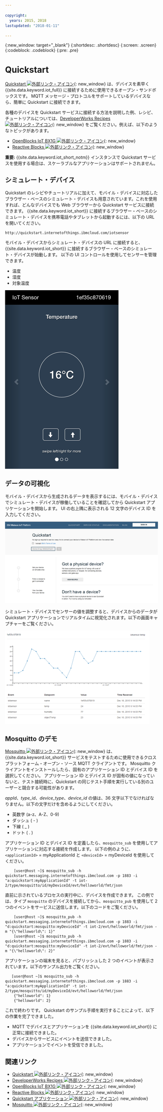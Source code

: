```yaml
---

copyright:
  years: 2015, 2018
lastupdated: "2018-01-11"

---
```


{:new_window: target="_blank"}
{:shortdesc: .shortdesc}
{:screen: .screen}
{:codeblock: .codeblock}
{:pre: .pre}

# Quickstart

[Quickstart ![外部リンク・アイコン](../../../../icons/launch-glyph.svg "外部リンク・アイコン")](https://quickstart.internetofthings.ibmcloud.com/#/){: new_window} は、デバイスを素早く {{site.data.keyword.iot_full}} に接続するために使用できるオープン・サンドボックスです。 MQTT メッセージ・プロトコルをサポートしているデバイスなら、簡単に Quickstart に接続できます。

各種のデバイスを Quickstart サービスに接続する方法を説明した例、レシピ、チュートリアルについては、[DeveloperWorks Recipes ![外部リンク・アイコン](../../../../icons/launch-glyph.svg "外部リンク・アイコン")](https://developer.ibm.com/recipes/){: new_window} をご覧ください。例えば、以下のようなトピックがあります。

- [OpenBlocks IoT BX1G ![外部リンク・アイコン](../../../../icons/launch-glyph.svg "外部リンク・アイコン")](https://developer.ibm.com/recipes/tutorials/openblocks-iot-bx1g-for-iot-foundation-quickstart/){: new_window}
- [Reactive Blocks ![外部リンク・アイコン](../../../../icons/launch-glyph.svg "外部リンク・アイコン")](https://developer.ibm.com/recipes/tutorials/reactive-blocks-and-java-to-iot-foundation-part-1-quickstart/){: new_window}


**重要:** {{site.data.keyword.iot_short_notm}} インスタンスで Quickstart サービスを使用する場合は、スケーラブルなアプリケーションはサポートされません。

## シミュレート・デバイス

Quickstart のレシピやチュートリアルに加えて、モバイル・デバイスに対応したブラウザー・ベースのシミュレート・デバイスも用意されています。これを使用すれば、どんなデバイスでも Web ブラウザーから Quickstart サービスに接続できます。 {{site.data.keyword.iot_short}} に接続するブラウザー・ベースのシミュレート・デバイスを携帯電話やタブレットから起動するには、以下の URL を開いてください。

```
http://quickstart.internetofthings.ibmcloud.com/iotsensor
```

モバイル・デバイスからシミュレート・デバイスの URL に接続すると、{{site.data.keyword.iot_short}} に接続するブラウザー・ベースのシミュレート・デバイスが始動します。 以下の UI コントロールを使用してセンサーを管理できます。

- 温度
- 湿度
- 対象温度


![画像](iotsensor.png)

## データの可視化

モバイル・デバイスから生成されるデータを表示するには、モバイル・デバイスでシミュレート・デバイスが稼働していることを確認してから Quickstart アプリケーションを開始します。 UI の右上隅に表示される 12 文字のデバイス ID を入力してください。

![画像](quickstart.png)

シミュレート・デバイスでセンサーの値を調整すると、デバイスからのデータが Quickstart アプリケーションでリアルタイムに視覚化されます。以下の画面キャプチャーをご覧ください。

![画像](iotsensor_data.png)


## Mosquitto のデモ

[Mosquitto ![外部リンク・アイコン](../../../../icons/launch-glyph.svg "外部リンク・アイコン")](http://mosquitto.org/){: new_window} は、{{site.data.keyword.iot_short}} サービスをテストするために使用できるクロスプラットフォーム・オープン・ソース MQTT クライアントです。 Mosquitto クライアントをインストールしたら、固有のアプリケーション ID とデバイス ID を選択してください。 アプリケーション ID とデバイス ID が固有の値になっていないと、テスト接続時に、Quickstart の同じテスト手順を実行している別のユーザーと競合する可能性があります。

*appId*、*type_id*、*device_type*、*device_id* の値は、36 文字以下でなければなりません。以下の文字だけを含めるようにしてください。
- 英数字 (a-z、A-Z、0-9)
- ダッシュ ( - )
- 下線 ( _ )
- ドット ( . )

アプリケーション ID とデバイス ID を定義したら、`mosquitto_sub` を使用してアプリケーションに対応する接続を作成します。 以下の例のように、`<applicationId>` = myApplicationId と `<deviceId>` = myDeviceId を使用してください。
```
    [user@host ~]$ mosquitto_sub -h quickstart.messaging.internetofthings.ibmcloud.com -p 1883 -i "a:quickstart:myApplicationId" -t iot-2/type/mosquitto/id/myDeviceId/evt/helloworld/fmt/json

```

直前に示されているプロセスの実行中に、デバイスを作成できます。 この例では、タイプ `mosquitto` のデバイスを接続してから、`mosquitto_pub` を使用して 2 つのイベントをサービスに送信します。以下のコードをご覧ください。

```
    [user@host ~]$ mosquitto_pub -h quickstart.messaging.internetofthings.ibmcloud.com -p 1883 -i "d:quickstart:mosquitto:myDeviceId" -t iot-2/evt/helloworld/fmt/json -m "{\"helloworld\": 1}"
    [user@host ~]$ mosquitto_pub -h quickstart.messaging.internetofthings.ibmcloud.com -p 1883 -i "d:quickstart:mosquitto:myDeviceId" -t iot-2/evt/helloworld/fmt/json -m "{\"helloworld\": 2}"
```
アプリケーションの端末を見ると、パブリッシュした 2 つのイベントが表示されています。以下のサンプル出力をご覧ください。

```
   [user@host ~]$ mosquitto_sub -h quickstart.messaging.internetofthings.ibmcloud.com -p 1883 -i "a:quickstart:myApplicationId" -t iot-2/type/mosquitto/id/myDeviceId/evt/helloworld/fmt/json
    {"helloworld": 1}
    {"helloworld": 2}
```

これで終わりです。 Quickstart のサンプル手順を実行することによって、以下の作業を完了できました。
- MQTT でデバイスとアプリケーションを {{site.data.keyword.iot_short}} に正常に接続できました。
- デバイスからサービスにイベントを送信できました。
- アプリケーションでイベントを受信できました。


## 関連リンク

- [Quickstart ![外部リンク・アイコン](../../../../icons/launch-glyph.svg "外部リンク・アイコン")](https://quickstart.internetofthings.ibmcloud.com){: new_window}
- [DeveloperWorks Recipes ![外部リンク・アイコン](../../../../icons/launch-glyph.svg "外部リンク・アイコン")](https://developer.ibm.com/recipes){: new_window}
- [OpenBlocks IoT BX1G ![外部リンク・アイコン](../../../../icons/launch-glyph.svg "外部リンク・アイコン")](https://developer.ibm.com/recipes/tutorials/openblocks-iot-bx1g-for-iot-foundation-quickstart/){: new_window}
- [Reactive Blocks ![外部リンク・アイコン](../../../../icons/launch-glyph.svg "外部リンク・アイコン")](https://developer.ibm.com/recipes/tutorials/reactive-blocks-and-java-to-iot-foundation-part-1-quickstart/){: new_window}
- [Quickstart アプリケーション ![外部リンク・アイコン](../../../../icons/launch-glyph.svg "外部リンク・アイコン")](http://quickstart.internetofthings.ibmcloud.com){: new_window}
- [Mosquitto ![外部リンク・アイコン](../../../../icons/launch-glyph.svg "外部リンク・アイコン")](http://mosquitto.org/){: new_window}
